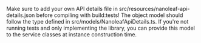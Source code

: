 Make sure to add your own API details file in src/resources/nanoleaf-api-details.json before compiling with build:tests!  The object model should follow the type defined in src/models/NanoleafApiDetails.ts.  If you're not running tests and only implementing the library, you can provide this model to the service classes at instance construction time.
